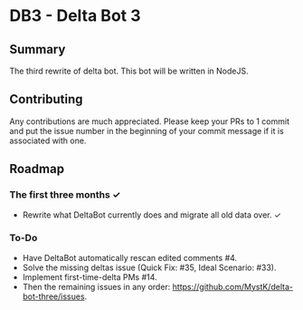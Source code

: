 # DB3 - Delta Bot 3
## Summary
The third rewrite of delta bot. This bot will be written in NodeJS.

## Contributing
Any contributions are much appreciated. Please keep your PRs to 1 commit and put the issue number in the beginning of your commit message if it is associated with one.

## Roadmap
### The first three months ✓
* Rewrite what DeltaBot currently does and migrate all old data over. ✓

### To-Do
* Have DeltaBot automatically rescan edited comments #4.
* Solve the missing deltas issue (Quick Fix: #35, Ideal Scenario: #33).
* Implement first-time-delta PMs #14.
* Then the remaining issues in any order: https://github.com/MystK/delta-bot-three/issues.
